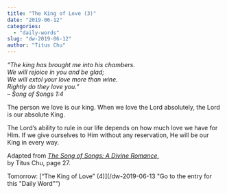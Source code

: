 ```yaml
---
title: "The King of Love (3)"
date: "2019-06-12"
categories: 
  - "daily-words"
slug: "dw-2019-06-12"
author: "Titus Chu"
---
```


_“The king has brought me into his chambers._  
_We will rejoice in you and be glad;_  
_We will extol your love more than wine._  
_Rightly do they love you.”_  
_– Song of Songs 1:4_

The person we love is our king. When we love the Lord absolutely, the Lord is our absolute King. 

The Lord’s ability to rule in our life depends on how much love we have for Him. If we give ourselves to Him without any reservation, He will be our King in every way.

Adapted from _[The Song of Songs: A Divine Romance,](/song-of-songs-dr/)_  
by Titus Chu, page 27.

Tomorrow: [“The King of Love” (4)](/dw-2019-06-13 "Go to the entry for this "Daily Word"")
